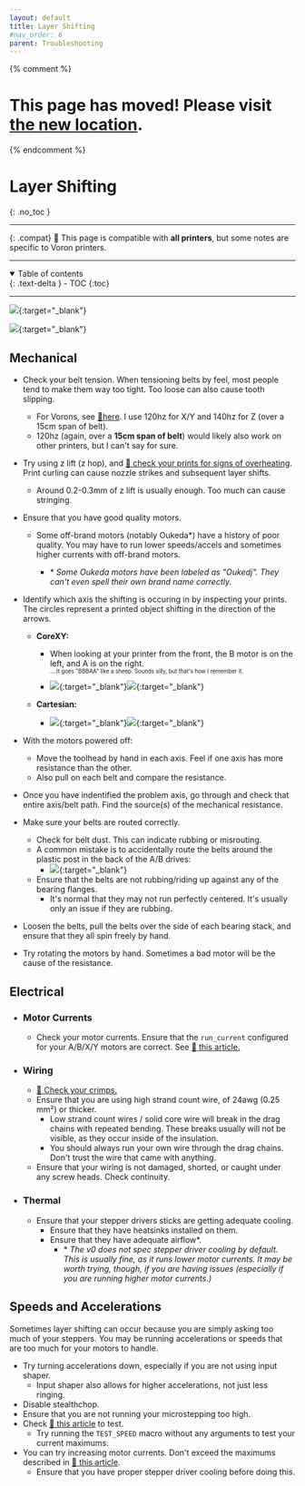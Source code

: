 ```yaml
---
layout: default
title: Layer Shifting
#nav_order: 6
parent: Troubleshooting
---
```

{% comment %} 
# This page has moved! Please visit [the new location](https://ellis3dp.com/Print-Tuning-Guide/articles/troubleshooting/layer_shifting.html).
{% endcomment %}
# Layer Shifting
{: .no_toc }

---

{: .compat}
:dizzy: This page is compatible with **all printers**, but some notes are specific to Voron printers.

---
<details open markdown="block">
  <summary>
    Table of contents
  </summary>
  {: .text-delta }
- TOC
{:toc}
</details>

---

[![](./images/layer_shifting/1.png)](./images/layer_shifting/1.png){:target="_blank"}

[![](./images/layer_shifting/2.png)](./images/layer_shifting/2.png){:target="_blank"}
## Mechanical
- Check your belt tension. When tensioning belts by feel, most people tend to make them way too tight. Too loose can also cause tooth slipping. 
    - For Vorons, see [:page_facing_up:here](https://docs.vorondesign.com/tuning/secondary_printer_tuning.html#belt-tension). I use 120hz for X/Y and 140hz for Z (over a 15cm span of belt).
    - 120hz (again, over a **15cm span of belt**) would likely also work on other printers, but I can't say for sure.
- Try using z lift (z hop), and [:page_facing_up: check your prints for signs of overheating](../cooling_and_layer_times.md). Print curling can cause nozzle strikes and subsequent layer shifts.
    - Around 0.2-0.3mm of z lift is usually enough. Too much can cause stringing.
- Ensure that you have good quality motors. 
    - Some off-brand motors (notably Oukeda*) have a history of poor quality. You may have to run lower speeds/accels and sometimes higher currents with off-brand motors.

        -  \* *Some Oukeda motors have been labeled as "Oukedj". They can't even spell their own brand name correctly.*
- Identify which axis the shifting is occuring in by inspecting your prints. \
The circles represent a printed object shifting in the direction of the arrows.

    - **CoreXY:**
        - When looking at your printer from the front, the B motor is on the left, and A is on the right. \
        <sup><sup>....It goes "BBBAA" like a sheep. Sounds silly, but that's how I remember it.</sup></sup>
        - [![](./images/layer_shifting/A.jpg)](./images/layer_shifting/A.jpg){:target="_blank"}[![](./images/layer_shifting/B.jpg)](./images/layer_shifting/B.jpg){:target="_blank"}

    - **Cartesian:**
        - [![](./images/layer_shifting/X.jpg)](./images/layer_shifting/X.jpg){:target="_blank"}[![](./images/layer_shifting/Y.jpg)](./images/layer_shifting/Y.jpg){:target="_blank"}

- With the motors powered off: 
    - Move the toolhead by hand in each axis. Feel if one axis has more resistance than the other.
    - Also pull on each belt and compare the resistance.
- Once you have indentified the problem axis, go through and check that entire axis/belt path. Find the source(s) of the mechanical resistance.
- Make sure your belts are routed correctly.
    - Check for belt dust. This can indicate rubbing or misrouting.
    - A common mistake is to accidentally route the belts around the plastic post in the back of the A/B drives:
        - [![](./images/layer_shifting/Misrouted-Belt.png)](./images/layer_shifting/Misrouted-Belt.png){:target="_blank"}
    - Ensure that the belts are not rubbing/riding up against any of the bearing flanges.
        - It's normal that they may not run perfectly centered. It's usually only an issue if they are rubbing.
- Loosen the belts, pull the belts over the side of each bearing stack, and ensure that they all spin freely by hand.
- Try rotating the motors by hand. Sometimes a bad motor will be the cause of the resistance.

## Electrical
- ### Motor Currents
    - Check your motor currents. Ensure that the `run_current` configured for your A/B/X/Y motors are correct. See [:page_facing_up: this article.](../determining_motor_currents.md)
- ### Wiring
    - [:page_facing_up: Check your crimps.](../troubleshooting/crimps.md)
    - Ensure that you are using high strand count wire, of 24awg (0.25 mm²) or thicker.
        - Low strand count wires / solid core wire will break in the drag chains with repeated bending. These breaks usually will not be visible, as they occur inside of the insulation.
        - You should always run your own wire through the drag chains. Don't trust the wire that came with anything.
    - Ensure that your wiring is not damaged, shorted, or caught under any screw heads. Check continuity.
- ### Thermal
    - Ensure that your stepper drivers sticks are getting adequate cooling. 
        - Ensure that they have heatsinks installed on them.
        - Ensure that they have adequate airflow*. 
            - \* *The v0 does not spec stepper driver cooling by default. This is usually fine, as it runs lower motor currents. It may be worth trying, though, if you are having issues (especially if you are running higher motor currents.)*

## Speeds and Accelerations
Sometimes layer shifting can occur because you are simply asking too much of your steppers. You may be running accelerations or speeds that are too much for your motors to handle. 

- Try turning accelerations down, especially if you are not using input shaper.
    - Input shaper also allows for higher accelerations, not just less ringing.
- Disable stealthchop.
- Ensure that you are not running your microstepping too high.
- Check [:page_facing_up: this article](../determining_max_speeds_accels.md) to test.
    - Try running the `TEST_SPEED` macro without any arguments to test your current maximums.
- You can try increasing motor currents. Don't exceed the maximums described in [:page_facing_up: this article](../determining_motor_currents.md). 
    - Ensure that you have proper stepper driver cooling before doing this.
